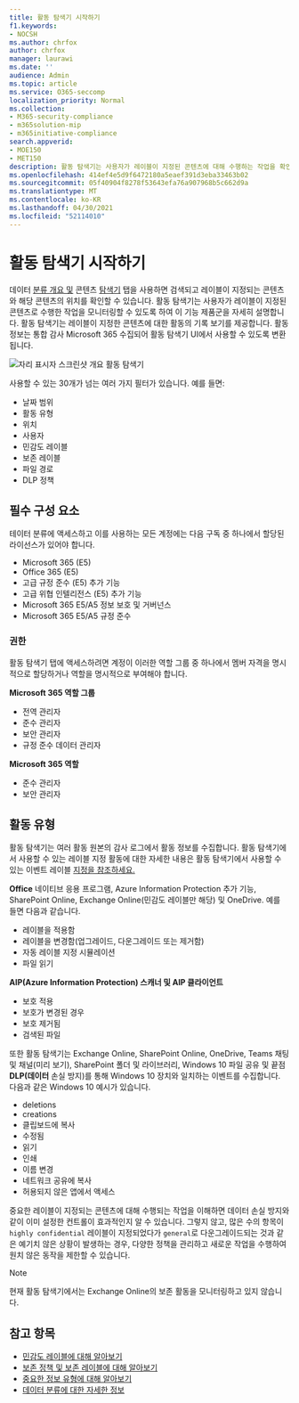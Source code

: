 ```yaml
---
title: 활동 탐색기 시작하기
f1.keywords:
- NOCSH
ms.author: chrfox
author: chrfox
manager: laurawi
ms.date: ''
audience: Admin
ms.topic: article
ms.service: O365-seccomp
localization_priority: Normal
ms.collection:
- M365-security-compliance
- m365solution-mip
- m365initiative-compliance
search.appverid:
- MOE150
- MET150
description: 활동 탐색기는 사용자가 레이블이 지정된 콘텐츠에 대해 수행하는 작업을 확인하고 필터링하여 데이터 분류 기능을 자세히 설명합니다.
ms.openlocfilehash: 414ef4e5d9f6472180a5eaef391d3eba33463b02
ms.sourcegitcommit: 05f40904f8278f53643efa76a907968b5c662d9a
ms.translationtype: MT
ms.contentlocale: ko-KR
ms.lasthandoff: 04/30/2021
ms.locfileid: "52114010"
---
```

# <a name="get-started-with-activity-explorer"></a>활동 탐색기 시작하기

데이터 [분류 개요 및](data-classification-overview.md) 콘텐츠 [탐색기](data-classification-content-explorer.md) 탭을 사용하면 검색되고 레이블이 지정되는 콘텐츠와 해당 콘텐츠의 위치를 확인할 수 있습니다. 활동 탐색기는 사용자가 레이블이 지정된 콘텐츠로 수행한 작업을 모니터링할 수 있도록 하여 이 기능 제품군을 자세히 설명합니다. 활동 탐색기는 레이블이 지정한 콘텐츠에 대한 활동의 기록 보기를 제공합니다. 활동 정보는 통합 감사 Microsoft 365 수집되어 활동 탐색기 UI에서 사용할 수 있도록 변환됩니다. 

![자리 표시자 스크린샷 개요 활동 탐색기](../media/data-classification-activity-explorer-1.png)

사용할 수 있는 30개가 넘는 여러 가지 필터가 있습니다. 예를 들면:

- 날짜 범위
- 활동 유형
- 위치
- 사용자
- 민감도 레이블
- 보존 레이블
- 파일 경로
- DLP 정책



## <a name="prerequisites"></a>필수 구성 요소

테이터 분류에 액세스하고 이를 사용하는 모든 계정에는 다음 구독 중 하나에서 할당된 라이선스가 있어야 합니다.

- Microsoft 365 (E5)
- Office 365 (E5)
- 고급 규정 준수 (E5) 추가 기능
- 고급 위협 인텔리전스 (E5) 추가 기능
- Microsoft 365 E5/A5 정보 보호 및 거버넌스
- Microsoft 365 E5/A5 규정 준수

### <a name="permissions"></a>권한

 활동 탐색기 탭에 액세스하려면 계정이 이러한 역할 그룹 중 하나에서 멤버 자격을 명시적으로 할당하거나 역할을 명시적으로 부여해야 합니다.

<!--
> [!IMPORTANT]
> Access to Activity explorer via the Security reader or Device Management role groups or other has been removed-->

**Microsoft 365 역할 그룹**

- 전역 관리자
- 준수 관리자
- 보안 관리자
- 규정 준수 데이터 관리자

**Microsoft 365 역할**

- 준수 관리자
- 보안 관리자

## <a name="activity-types"></a>활동 유형

활동 탐색기는 여러 활동 원본의 감사 로그에서 활동 정보를 수집합니다. 활동 탐색기에서 사용할 수 있는 레이블 지정 활동에 대한 자세한 내용은 활동 탐색기에서 사용할 수 있는 이벤트 레이블 [지정을 참조하세요.](data-classification-activity-explorer-available-events.md)

**Office** 네이티브  응용 프로그램, Azure Information Protection 추가 기능, SharePoint Online, Exchange Online(민감도 레이블만 해당) 및 OneDrive. 예를 들면 다음과 같습니다.

- 레이블을 적용함
- 레이블을 변경함(업그레이드, 다운그레이드 또는 제거함)
- 자동 레이블 지정 시뮬레이션
- 파일 읽기 

**AIP(Azure Information Protection) 스캐너 및 AIP 클라이언트**

- 보호 적용
- 보호가 변경된 경우
- 보호 제거됨
- 검색된 파일 

또한 활동 탐색기는 Exchange Online, SharePoint Online, OneDrive, Teams 채팅 및 채널(미리 보기), SharePoint 폴더 및 라이브러리, Windows 10 파일 공유 및 끝점 **DLP(데이터** 손실 방지)를 통해 Windows 10 장치와 일치하는 이벤트를 수집합니다.  다음과 같은 Windows 10 예시가 있습니다.

- deletions
- creations
- 클립보드에 복사
- 수정됨
- 읽기
- 인쇄
- 이름 변경
- 네트워크 공유에 복사
- 허용되지 않은 앱에서 액세스 

중요한 레이블이 지정되는 콘텐츠에 대해 수행되는 작업을 이해하면 데이터 손실 방지와 같이 이미 설정한 [](dlp-learn-about-dlp.md) 컨트롤이 효과적인지 알 수 있습니다. 그렇지 않고, 많은 수의 항목이 `highly confidential` 레이블이 지정되었다가 `general`로 다운그레이드되는 것과 같은 예기치 않은 상황이 발생하는 경우, 다양한 정책을 관리하고 새로운 작업을 수행하여 원치 않은 동작을 제한할 수 있습니다.

> [!NOTE]
> 현재 활동 탐색기에서는 Exchange Online의 보존 활동을 모니터링하고 있지 않습니다.

## <a name="see-also"></a>참고 항목

- [민감도 레이블에 대해 알아보기](sensitivity-labels.md)
- [보존 정책 및 보존 레이블에 대해 알아보기](retention.md)
- [중요한 정보 유형에 대해 알아보기](sensitive-information-type-learn-about.md)
- [데이터 분류에 대한 자세한 정보](data-classification-overview.md)
